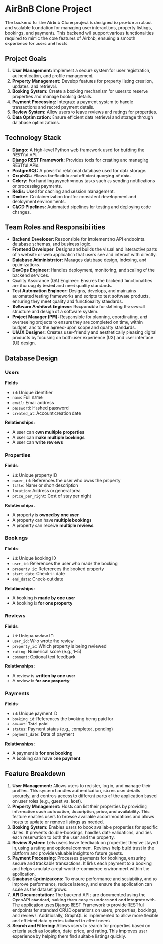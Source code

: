 # AirBnB Clone Project
The backend for the Airbnb Clone project is designed to provide a robust and scalable foundation for managing user interactions, property listings, bookings, and payments. This backend will support various functionalities required to mimic the core features of Airbnb, ensuring a smooth experience for users and hosts

## Project Goals
1. **User Management:** Implement a secure system for user registration, authentication, and profile management.
2. **Property Management:** Develop features for property listing creation, updates, and retrieval.
3. **Booking System:** Create a booking mechanism for users to reserve properties and manage booking details.
4. **Payment Processing:** Integrate a payment system to handle transactions and record payment details.
5. **Review System:** Allow users to leave reviews and ratings for properties.
6. **Data Optimization:** Ensure efficient data retrieval and storage through database optimizations.

## Technology Stack
* **Django:** A high-level Python web framework used for building the RESTful API.
* **Django REST Framework:** Provides tools for creating and managing RESTful APIs.
* **PostgreSQL:** A powerful relational database used for data storage.
* **GraphQL:** Allows for flexible and efficient querying of data.
* **Celery:** For handling asynchronous tasks such as sending notifications or processing payments.
* **Redis:** Used for caching and session management.
* **Docker:** Containerization tool for consistent development and deployment environments.
* **CI/CD Pipelines:** Automated pipelines for testing and deploying code changes.

## Team Roles and Responsibilities
* **Backend Developer:** Responsible for implementing API endpoints, database schemas, and business logic.
* **Frontend Developer:** Designs and builds the visual and interactive parts of a website or web application that users see and interact with directly.
* **Database Administrator:** Manages database design, indexing, and optimizations.
* **DevOps Engineer:** Handles deployment, monitoring, and scaling of the backend services.
* Quality Assurance (QA) Engineer: Ensures the backend functionalities are thoroughly tested and meet quality standards.
* **Test Automation Engineer:** Designs, develops, and maintains automated testing frameworks and scripts to test software products, ensuring they meet quality and functionality standards.
* **Software Architect Engineer:** Responsible for defining the overall structure and design of a software system.
* **Project Manager (PM):** Responsible for planning, coordinating, and overseeing projects to ensure they are completed on time, within budget, and to the agreed-upon scope and quality standards. 
* **UI/UX Designer:** Creates user-friendly and aesthetically pleasing digital products by focusing on both user experience (UX) and user interface (UI) design.

## Database Design
### Users
**Fields**
- `id`: Unique identifier
- `name`: Full name
- `email`: Email address
- `password`: Hashed password
- `created_at`: Account creation date

**Relationships:**
- A user can **own multiple properties**
- A user can **make multiple bookings**
- A user can **write reviews**

### Properties
**Fields:**
- `id`: Unique property ID
- `owner_id`: References the user who owns the property
- `title`: Name or short description
- `location`: Address or general area
- `price_per_night`: Cost of stay per night

**Relationships:**
- A property is **owned by one user**
- A property can have **multiple bookings**
- A property can receive **multiple reviews**

### Bookings
**Fields:**
- `id`: Unique booking ID
- `user_id`: References the user who made the booking
- `property_id`: References the booked property
- `start_date`: Check-in date
- `end_date`: Check-out date

**Relationships:**
- A booking is **made by one user**
- A booking is **for one property**

### Reviews
**Fields:**
- `id`: Unique review ID
- `user_id`: Who wrote the review
- `property_id`: Which property is being reviewed
- `rating`: Numerical score (e.g., 1–5)
- `comment`: Optional text feedback

**Relationships:**
- A review is **written by one user**
- A review is **for one property**

### Payments
**Fields:**
- `id`: Unique payment ID
- `booking_id`: References the booking being paid for
- `amount`: Total paid
- `status`: Payment status (e.g., completed, pending)
- `payment_date`: Date of payment

**Relationships:**
- A payment is **for one booking**
- A booking can have **one payment**

## Feature Breakdown
1. **User Management:** Allows users to register, log in, and manage their profiles. This system handles authentication, stores user details securely, and controls access to different parts of the application based on user roles (e.g., guest vs. host).
2. **Property Management:** Hosts can list their properties by providing information such as location, description, price, and availability. This feature enables users to browse available accommodations and allows hosts to update or remove listings as needed.
3. **Booking System:** Enables users to book available properties for specific dates. It prevents double-bookings, handles date validations, and ties each reservation to both the user and the property.
4. **Review System:** Lets users leave feedback on properties they’ve stayed in, using a rating and optional comment. Reviews help build trust in the platform and provide valuable insights to future guests.
5. **Payment Processing:** Processes payments for bookings, ensuring secure and trackable transactions. It links each payment to a booking and helps simulate a real-world e-commerce environment within the application.
6. **Database Optimizations:** To ensure performance and scalability, and to improve performance, reduce latency, and ensure the application can scale as the dataset grows.
7. **API Documentation:** The backend APIs are documented using the OpenAPI standard, making them easy to understand and integrate with. The application uses Django REST Framework to provide RESTful endpoints for standard CRUD operations on users, properties, bookings, and reviews. Additionally, GraphQL is implemented to allow more flexible and efficient data queries tailored to client needs.
8. **Search and Filtering:** Allows users to search for properties based on criteria such as location, date, price, and rating. This improves user experience by helping them find suitable listings quickly.